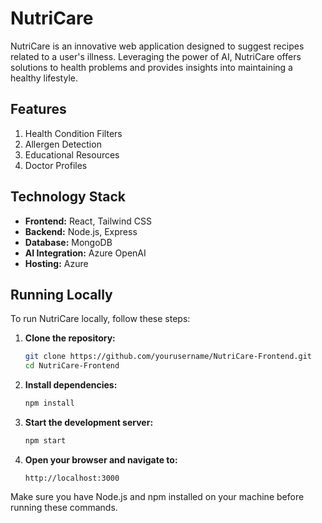 # NutriCare

NutriCare is an innovative web application designed to suggest recipes related to a user's illness. Leveraging the power of AI, NutriCare offers solutions to health problems and provides insights into maintaining a healthy lifestyle.

## Features
1. Health Condition Filters
2. Allergen Detection
3. Educational Resources
4. Doctor Profiles

## Technology Stack

- **Frontend:** React, Tailwind CSS
- **Backend:** Node.js, Express
- **Database:** MongoDB
- **AI Integration:** Azure OpenAI
- **Hosting:** Azure

## Running Locally

To run NutriCare locally, follow these steps:

1. **Clone the repository:**
    ```bash
    git clone https://github.com/yourusername/NutriCare-Frontend.git
    cd NutriCare-Frontend
    ```

2. **Install dependencies:**
    ```bash
    npm install
    ```

3. **Start the development server:**
    ```bash
    npm start
    ```

4. **Open your browser and navigate to:**
    ```
    http://localhost:3000
    ```

Make sure you have Node.js and npm installed on your machine before running these commands.



